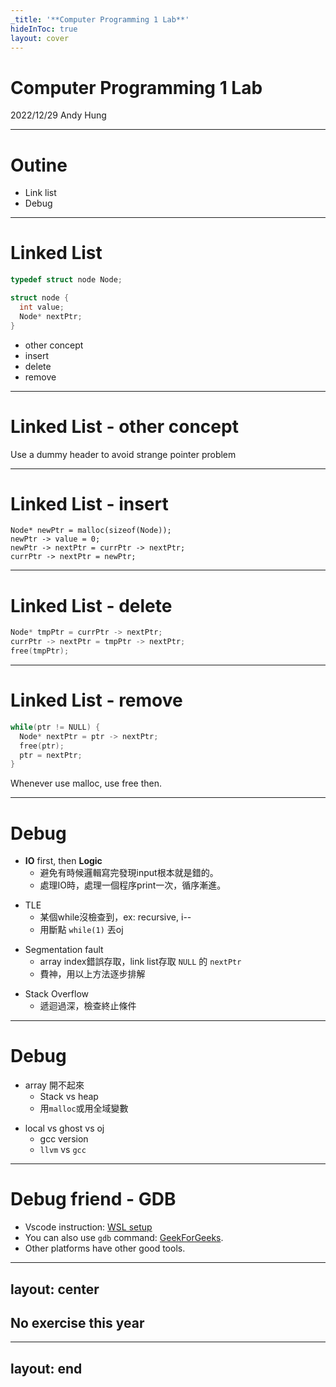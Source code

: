 ```yaml
---
_title: '**Computer Programming 1 Lab**'
hideInToc: true
layout: cover
---
```


# Computer Programming 1 Lab
2022/12/29 Andy Hung

---

# Outine

- Link list
- Debug

---

# Linked List

```c
typedef struct node Node;

struct node {
  int value;
  Node* nextPtr;
}

```

<v-click>

- other concept
- insert
- delete
- remove

</v-click>

---

# Linked List - other concept

<div class="flex flex-col gap-20 py-10">
  <LinkList :values="['1', '2', '3', '4', '5']" />
  <LinkList :values="['-1', '1', '2', '3', '4', '5']" highlight="-1" />
</div>

Use a dummy header to avoid strange pointer problem

---

# Linked List - insert

<div class="flex flex-col gap-20 py-10">
  <LinkList :values="['1', '2', '3', '5']" />
  <LinkList :values="['1', '2', '3', '4', '5']" highlight="4" />
</div>

<v-click>

```c{all|3,4}
Node* newPtr = malloc(sizeof(Node));
newPtr -> value = 0;
newPtr -> nextPtr = currPtr -> nextPtr;
currPtr -> nextPtr = newPtr;
```

</v-click>

---

# Linked List - delete

<div class="flex flex-col gap-20 py-10">
<LinkList :values="['1', '2', '3', '4', '5']" highlight="4" />
  <LinkList :values="['1', '2', '3', '5']" />
</div>

<v-click>

```c
Node* tmpPtr = currPtr -> nextPtr;
currPtr -> nextPtr = tmpPtr -> nextPtr;
free(tmpPtr);
```

</v-click>

---

# Linked List - remove

```c
while(ptr != NULL) {
  Node* nextPtr = ptr -> nextPtr;
  free(ptr);
  ptr = nextPtr;
}
```

Whenever use malloc, use free then.

---

# Debug
- **IO** first, then **Logic**
  - 避免有時候邏輯寫完發現input根本就是錯的。
  - 處理IO時，處理一個程序print一次，循序漸進。

<v-click>

- TLE
  - 某個while沒檢查到，ex: recursive, i--
  - 用斷點 `while(1)` 丟oj

</v-click>
<v-click>

- Segmentation fault
  - array index錯誤存取，link list存取 `NULL` 的 `nextPtr` 
  - 費神，用以上方法逐步排解

</v-click>
<v-click>

- Stack Overflow
  - 遞迴過深，檢查終止條件
  
</v-click>

---

# Debug

- array 開不起來
  - Stack vs heap
  - 用`malloc`或用全域變數

<v-click>

- local vs ghost vs oj
  - gcc version
  - `llvm` vs `gcc`

</v-click>

---

# Debug friend - GDB

- Vscode instruction: [WSL setup](https://code.visualstudio.com/docs/cpp/config-wsl#_customize-debugging-with-launchjson)
- You can also use `gdb` command: [GeekForGeeks](https://www.geeksforgeeks.org/gdb-command-in-linux-with-examples/).
- Other platforms have other good tools.

---
layout: center
---

## No exercise this year

---
layout: end
---




